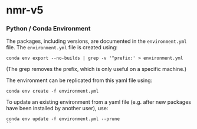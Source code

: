 # nmr-v5

### Python / Conda Environment
The packages, including versions, are documented in the `environment.yml` file.
The `environment.yml` file is created using:
```console
conda env export --no-builds | grep -v '^prefix:' > environment.yml
```
(The grep removes the prefix, which is only useful on a specific machine.)

The environment can be replicated from this yaml file using:
```console
conda env create -f environment.yml
```

To update an existing environment from a yaml file (e.g. after new packages have been installed by another user), use:
```console
conda env update -f environment.yml --prune
``
